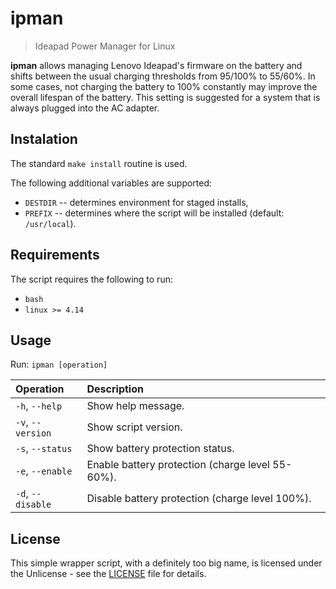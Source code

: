 # ipman

>Ideapad Power Manager for Linux

**ipman** allows managing Lenovo Ideapad's firmware on the battery
and shifts between the usual charging thresholds from 95/100% to 55/60%.
In some cases, not charging the battery to 100% constantly may improve
the overall lifespan of the battery. This setting is suggested for a system
that is always plugged into the AC adapter.


## Instalation

The standard `make install` routine is used.

The following additional variables are supported:
- `DESTDIR` -- determines environment for staged installs,
- `PREFIX`  -- determines where the script will be installed (default: `/usr/local`).


## Requirements

The script requires the following to run:
- `bash`
- `linux >= 4.14`


## Usage

Run: `ipman [operation]`

| Operation        | Description                                              |
| :--------------- | :------------------------------------------------------- |
| `-h`, `--help`     |  Show help message.                                      |
| `-v`, `--version`  |  Show script version.                                    |
| `-s`, `--status`   |  Show battery protection status.                         |
| `-e`, `--enable`   |  Enable battery protection (charge level 55-60%).        |
| `-d`, `--disable`  |  Disable battery protection (charge level 100%).         |


## License

This simple wrapper script, with a definitely too big name, is licensed under the Unlicense - see the [LICENSE](LICENSE) file for details.
